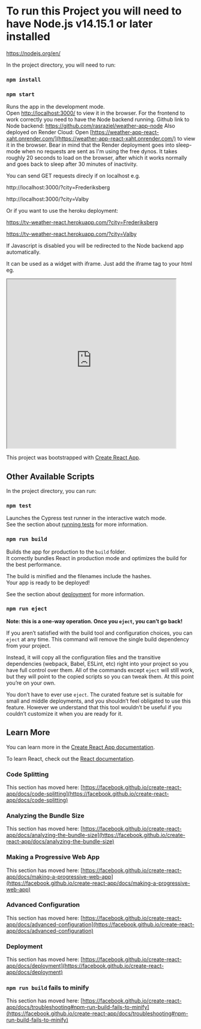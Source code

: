 # To run this Project you will need to have Node.js v14.15.1 or later installed
https://nodejs.org/en/

In the project directory, you will need to run:

### `npm install`
### `npm start`

Runs the app in the development mode.\
Open [http://localhost:3000/](http://localhost:3000/) to view it in the browser.
For the frontend to work correctly you need to have the Node backend running.
Github link to Node backend:
https://github.com/rasraziel/weather-app-node
Also deployed on Render Cloud:
Open [https://weather-app-react-xaht.onrender.com/](https://weather-app-react-xaht.onrender.com/) to view it in the browser.
Bear in mind that the Render deployment goes into sleep-mode when no requests are sent as I'm using the free dynos.
It takes roughly 20 seconds to load on the browser, after which it works normally and goes back to sleep after 30 minutes of inactivity.

You can send GET requests direcly if on localhost e.g.

http://localhost:3000/?city=Frederiksberg

http://localhost:3000/?city=Valby

Or if you want to use the heroku deployment:

https://tv-weather-react.herokuapp.com/?city=Frederiksberg

https://tv-weather-react.herokuapp.com/?city=Valby

If Javascript is disabled you will be redirected to the Node backend app automatically.

It can be used as a widget with iframe. Just add the iframe tag to your html eg.

<iframe src="https://tv-weather-react.herokuapp.com/?city=Copenhagen" width="450" height="450"></iframe>

This project was bootstrapped with [Create React App](https://github.com/facebook/create-react-app).

## Other Available Scripts

In the project directory, you can run:

### `npm test`

Launches the Cypress test runner in the interactive watch mode.\
See the section about [running tests](https://facebook.github.io/create-react-app/docs/running-tests) for more information.

### `npm run build`

Builds the app for production to the `build` folder.\
It correctly bundles React in production mode and optimizes the build for the best performance.

The build is minified and the filenames include the hashes.\
Your app is ready to be deployed!

See the section about [deployment](https://facebook.github.io/create-react-app/docs/deployment) for more information.

### `npm run eject`

**Note: this is a one-way operation. Once you `eject`, you can’t go back!**

If you aren’t satisfied with the build tool and configuration choices, you can `eject` at any time. This command will remove the single build dependency from your project.

Instead, it will copy all the configuration files and the transitive dependencies (webpack, Babel, ESLint, etc) right into your project so you have full control over them. All of the commands except `eject` will still work, but they will point to the copied scripts so you can tweak them. At this point you’re on your own.

You don’t have to ever use `eject`. The curated feature set is suitable for small and middle deployments, and you shouldn’t feel obligated to use this feature. However we understand that this tool wouldn’t be useful if you couldn’t customize it when you are ready for it.

## Learn More

You can learn more in the [Create React App documentation](https://facebook.github.io/create-react-app/docs/getting-started).

To learn React, check out the [React documentation](https://reactjs.org/).

### Code Splitting

This section has moved here: [https://facebook.github.io/create-react-app/docs/code-splitting](https://facebook.github.io/create-react-app/docs/code-splitting)

### Analyzing the Bundle Size

This section has moved here: [https://facebook.github.io/create-react-app/docs/analyzing-the-bundle-size](https://facebook.github.io/create-react-app/docs/analyzing-the-bundle-size)

### Making a Progressive Web App

This section has moved here: [https://facebook.github.io/create-react-app/docs/making-a-progressive-web-app](https://facebook.github.io/create-react-app/docs/making-a-progressive-web-app)

### Advanced Configuration

This section has moved here: [https://facebook.github.io/create-react-app/docs/advanced-configuration](https://facebook.github.io/create-react-app/docs/advanced-configuration)

### Deployment

This section has moved here: [https://facebook.github.io/create-react-app/docs/deployment](https://facebook.github.io/create-react-app/docs/deployment)

### `npm run build` fails to minify

This section has moved here: [https://facebook.github.io/create-react-app/docs/troubleshooting#npm-run-build-fails-to-minify](https://facebook.github.io/create-react-app/docs/troubleshooting#npm-run-build-fails-to-minify)

